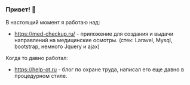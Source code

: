 ### Привет! :wave:
В настоящий момент я работаю над:
- https://med-checkup.ru/ - приложение для создания и выдачи направлений на медицинские осмотры. (стек: Laravel, Mysql, bootstrap, немного Jquery и ajax) 

Когда то давно работал: 
- https://help-ot.ru - блог по охране труда, написал его еще давно в процедурном стиле. 
